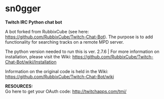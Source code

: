 # sn0gger
<b>Twitch IRC Python chat bot</b>

A bot forked from RubbixCube (see here: https://github.com/RubbixCube/Twitch-Chat-Bot). The purpose is to add functionality for searching tracks on a remote MPD server.

The python version needed to run this is ver. 2.7.6 | For more information on installation, please visit the Wiki: https://github.com/RubbixCube/Twitch-Chat-Bot/wiki/Installation

Information on the original code is held in the Wiki: https://github.com/RubbixCube/Twitch-Chat-Bot/wiki

<b>RESOURCES:</b>  
Go here to get your OAuth code: http://twitchapps.com/tmi/ 
